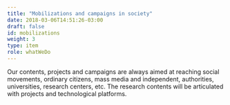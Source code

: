 ```yaml
---
title: "Mobilizations and campaigns in society"
date: 2018-03-06T14:51:26-03:00
draft: false
id: mobilizations
weight: 3
type: item
role: whatWeDo
---
```


Our contents, projects and campaigns are always aimed at reaching social movements, ordinary citizens, mass media and independent, authorities, universities, research centers, etc. The research contents will be articulated with projects and technological platforms.
